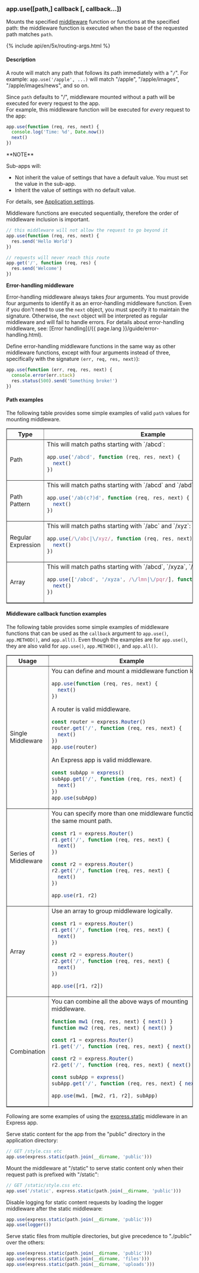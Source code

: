 <h3 id='app.use'>app.use([path,] callback [, callback...])</h3>

Mounts the specified [middleware](/guide/using-middleware.html) function or functions
at the specified path:
the middleware function is executed when the base of the requested path matches `path`.

{% include api/en/5x/routing-args.html %}

#### Description

A route will match any path that follows its path immediately with a "`/`".
For example: `app.use('/apple', ...)` will match "/apple", "/apple/images",
"/apple/images/news", and so on.

Since `path` defaults to "/", middleware mounted without a path will be executed for every request to the app.  
For example, this middleware function will be executed for _every_ request to the app:

```js
app.use(function (req, res, next) {
  console.log('Time: %d', Date.now())
  next()
})
```

<div class="doc-box doc-info" markdown="1">
**NOTE**

Sub-apps will:

* Not inherit the value of settings that have a default value.  You must set the value in the sub-app.
* Inherit the value of settings with no default value.

For details, see [Application settings](/en/5x/api.html#app.settings.table).
</div>

Middleware functions are executed sequentially, therefore the order of middleware inclusion is important.

```js
// this middleware will not allow the request to go beyond it
app.use(function (req, res, next) {
  res.send('Hello World')
})

// requests will never reach this route
app.get('/', function (req, res) {
  res.send('Welcome')
})
```

**Error-handling middleware**

Error-handling middleware always takes _four_ arguments.  You must provide four arguments to identify it as an error-handling middleware function. Even if you don't need to use the `next` object, you must specify it to maintain the signature. Otherwise, the `next` object will be interpreted as regular middleware and will fail to handle errors. For details about error-handling middleware, see: [Error handling](/{{ page.lang }}/guide/error-handling.html).

Define error-handling middleware functions in the same way as other middleware functions, except with four arguments instead of three, specifically with the signature `(err, req, res, next)`):

```js
app.use(function (err, req, res, next) {
  console.error(err.stack)
  res.status(500).send('Something broke!')
})
```

#### Path examples

The following table provides some simple examples of valid `path` values for
mounting middleware.

<div class="table-scroller">
<table class="doctable" border="1">

<thead>
<tr>
<th>Type</th>
<th>Example</th>
</tr>
</thead>

<tbody>

<tr>
<td>Path</td>
<td markdown="1">
This will match paths starting with `/abcd`:

```js
app.use('/abcd', function (req, res, next) {
  next()
})
```

</td>
</tr>

<tr>
<td>Path Pattern</td>
<td markdown="1">
This will match paths starting with `/abcd` and `/abd`:

```js
app.use('/ab(c?)d', function (req, res, next) {
  next()
})
```

</td>
</tr>

<tr>
<td>Regular Expression</td>
<td markdown="1">
This will match paths starting with `/abc` and `/xyz`:

```js
app.use(/\/abc|\/xyz/, function (req, res, next) {
  next()
})
```

</td>
</tr>

<tr>
<td>Array</td>
<td markdown="1">
This will match paths starting with `/abcd`, `/xyza`, `/lmn`, and `/pqr`:

```js
app.use(['/abcd', '/xyza', /\/lmn|\/pqr/], function (req, res, next) {
  next()
})
```

</td>
</tr>

</tbody>

</table>
</div>

#### Middleware callback function examples

The following table provides some simple examples of middleware functions that
can be used as the `callback` argument to `app.use()`, `app.METHOD()`, and `app.all()`.
Even though the examples are for `app.use()`, they are also valid for `app.use()`, `app.METHOD()`, and `app.all()`.

<table class="doctable" border="1">

<thead>
<tr>
<th>Usage</th>
<th>Example</th>
</tr>
</thead>
<tbody>

<tr>
<td>Single Middleware</td>
<td markdown="1">
You can define and mount a middleware function locally.

```js
app.use(function (req, res, next) {
  next()
})
```

A router is valid middleware.

```js
const router = express.Router()
router.get('/', function (req, res, next) {
  next()
})
app.use(router)
```

An Express app is valid middleware.
```js
const subApp = express()
subApp.get('/', function (req, res, next) {
  next()
})
app.use(subApp)
```

</td>
</tr>

<tr>
<td>Series of Middleware</td>
<td markdown="1">
You can specify more than one middleware function at the same mount path.

```js
const r1 = express.Router()
r1.get('/', function (req, res, next) {
  next()
})

const r2 = express.Router()
r2.get('/', function (req, res, next) {
  next()
})

app.use(r1, r2)
```

</td>
</tr>

<tr>
<td>Array</td>
<td markdown="1">
Use an array to group middleware logically.

```js
const r1 = express.Router()
r1.get('/', function (req, res, next) {
  next()
})

const r2 = express.Router()
r2.get('/', function (req, res, next) {
  next()
})

app.use([r1, r2])
```

</td>
</tr>

<tr>
<td>Combination</td>
<td markdown="1">
You can combine all the above ways of mounting middleware.

```js
function mw1 (req, res, next) { next() }
function mw2 (req, res, next) { next() }

const r1 = express.Router()
r1.get('/', function (req, res, next) { next() })

const r2 = express.Router()
r2.get('/', function (req, res, next) { next() })

const subApp = express()
subApp.get('/', function (req, res, next) { next() })

app.use(mw1, [mw2, r1, r2], subApp)
```

</td>
</tr>

</tbody>

</table>

Following are some examples of using the [express.static](/guide/using-middleware.html#middleware.built-in)
middleware in an Express app.

Serve static content for the app from the "public" directory in the application directory:

```js
// GET /style.css etc
app.use(express.static(path.join(__dirname, 'public')))
```

Mount the middleware at "/static" to serve static content only when their request path is prefixed with "/static":

```js
// GET /static/style.css etc.
app.use('/static', express.static(path.join(__dirname, 'public')))
```

Disable logging for static content requests by loading the logger middleware after the static middleware:

```js
app.use(express.static(path.join(__dirname, 'public')))
app.use(logger())
```

Serve static files from multiple directories, but give precedence to "./public" over the others:

```js
app.use(express.static(path.join(__dirname, 'public')))
app.use(express.static(path.join(__dirname, 'files')))
app.use(express.static(path.join(__dirname, 'uploads')))
```
